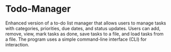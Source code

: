 # Todo-Manager
Enhanced version of a to-do list manager that allows users to manage tasks with categories, priorities, due dates, and status updates. Users can add, remove, view, mark tasks as done, save tasks to a file, and load tasks from a file. The program uses a simple command-line interface (CLI) for interaction.
